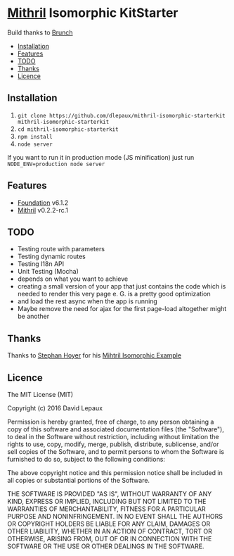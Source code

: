 # [Mithril][] Isomorphic KitStarter

Build thanks to [Brunch][]

- [Installation](#installation)
- [Features](#features)
- [TODO](#todo)
- [Thanks](#thanks)
- [Licence](#licence)


## <a name="installation"></a> Installation

1. `git clone https://github.com/dlepaux/mithril-isomorphic-starterkit mithril-isomorphic-starterkit`
2. `cd mithril-isomorphic-starterkit`
3. `npm install`
4. `node server`

If you want to run it in production mode (JS minification) just run `NODE_ENV=production node server`

## <a name="features"></a> Features

- [Foundation][]  v6.1.2
- [Mithril][]     v0.2.2-rc.1


## <a name="todo"></a> TODO

- Testing route with parameters
- Testing dynamic routes
- Testing I18n API
- Unit Testing (Mocha)
- depends on what you want to achieve
- creating a small version of your app that just contains the code which is needed to render this very page e. G. is a pretty good optimization
- and load the rest async when the app is running
- Maybe remove the need for ajax for the first page-load altogether might be another

## <a name="thanks"></a> Thanks

Thanks to [Stephan Hoyer][] for his [Mihtril Isomorphic Example][]


## <a name="licence"></a> Licence

The MIT License (MIT)

Copyright (c) 2016 David Lepaux

Permission is hereby granted, free of charge, to any person obtaining a copy
of this software and associated documentation files (the "Software"), to deal
in the Software without restriction, including without limitation the rights
to use, copy, modify, merge, publish, distribute, sublicense, and/or sell
copies of the Software, and to permit persons to whom the Software is
furnished to do so, subject to the following conditions:

The above copyright notice and this permission notice shall be included in all
copies or substantial portions of the Software.

THE SOFTWARE IS PROVIDED "AS IS", WITHOUT WARRANTY OF ANY KIND, EXPRESS OR
IMPLIED, INCLUDING BUT NOT LIMITED TO THE WARRANTIES OF MERCHANTABILITY,
FITNESS FOR A PARTICULAR PURPOSE AND NONINFRINGEMENT. IN NO EVENT SHALL THE
AUTHORS OR COPYRIGHT HOLDERS BE LIABLE FOR ANY CLAIM, DAMAGES OR OTHER
LIABILITY, WHETHER IN AN ACTION OF CONTRACT, TORT OR OTHERWISE, ARISING FROM,
OUT OF OR IN CONNECTION WITH THE SOFTWARE OR THE USE OR OTHER DEALINGS IN THE
SOFTWARE.


[Stephan Hoyer]: https://github.com/StephanHoyer
[Mihtril Isomorphic Example]: https://github.com/StephanHoyer/mithril-isomorphic-example
[Mithril]: http://mithril.js.org
[Brunch]: http://brunch.io
[Foundation]: http://foundation.zurb.com/
